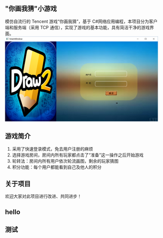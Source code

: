 ## "你画我猜"小游戏

模仿自流行的 Tencent 游戏“你画我猜”，基于 C#网络应用编程，本项目分为客户端和服务端（采用 TCP 通信），实现了游戏的基本功能，具有简洁干净的游戏界面。
![图片找不到了...](/login.png)

## 游戏简介

1. 采用了快速登录模式，免去用户注册的麻烦
2. 选择游戏房间，房间内所有玩家都点击了“准备”这一操作之后开始游戏
3. 轮转法：房间内所有用户依次轮流画图，剩余的玩家猜图
4. 积分功能：每个用户都能看到自己及他人的积分

## 关于项目

欢迎大家对此项目进行改进、共同进步！

## hello

## 测试

